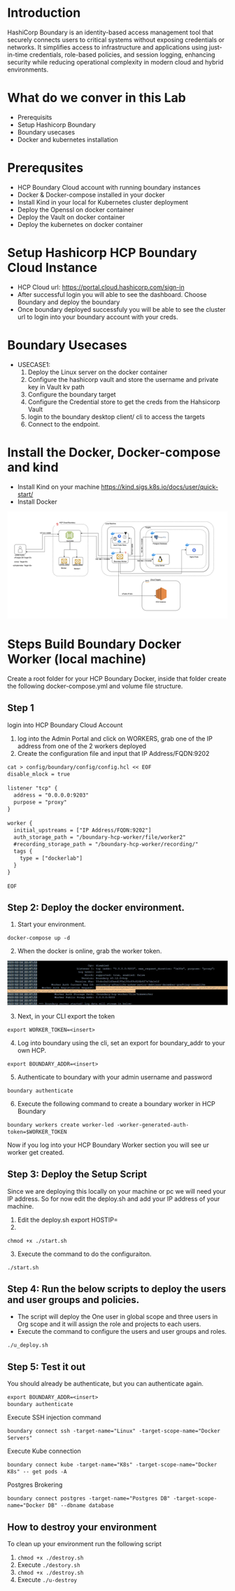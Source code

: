# Introduction
HashiCorp Boundary is an identity-based access management tool that securely connects users to critical systems without exposing credentials or networks. It simplifies access to infrastructure and applications using just-in-time credentials, role-based policies, and session logging, enhancing security while reducing operational complexity in modern cloud and hybrid environments.

# What do we conver in this Lab
* Prerequisits
* Setup Hashicorp Boundary
* Boundary usecases
* Docker and kubernetes installation 

# Prerequsites
* HCP Boundary Cloud account with running boundary instances
* Docker & Docker-compose installed in your docker
* Install Kind in your local for Kubernetes cluster deployment
* Deploy the Openssl on docker container
* Deploy the Vault on docker container
* Deploy the kubernetes on docker container

# Setup Hashicorp HCP Boundary Cloud Instance
* HCP Cloud url: https://portal.cloud.hashicorp.com/sign-in
* After successful login you will able to see the dashboard. Choose Boundary and deploy the boundary
* Once boundary deployed successfuly you will be able to see the cluster url to login into your boundary account with your creds.

# Boundary Usecases
* USECASE1:
  1. Deploy the Linux server on the docker container
  2. Configure the hashicorp vault and store the username and private key in Vault kv path
  3. Configure the boundary target
  4. Configure the Credential store to get the creds from the Hahsicorp Vault
  5. login to the boundary desktop client/ cli to access the targets
  6. Connect to the endpoint.

# Install the Docker, Docker-compose and kind
* Install Kind on your machine https://kind.sigs.k8s.io/docs/user/quick-start/
* Install Docker 


![title](./images/lab_architecture.png)

# Steps Build Boundary Docker Worker (local machine)
Create a root folder for your HCP Boundary Docker, inside that folder create the following docker-compose.yml and volume file structure.

## Step 1
login into HCP Boundary Cloud Account

1. log into the Admin Portal and click on WORKERS, grab one of the IP address from one of the 2 workers deployed
2. Create the configuration file and input that IP Address/FQDN:9202 

```
cat > config/boundary/config/config.hcl << EOF
disable_mlock = true

listener "tcp" {
  address = "0.0.0.0:9203"
  purpose = "proxy"
}

worker {
  initial_upstreams = ["IP Address/FQDN:9202"]
  auth_storage_path = "/boundary-hcp-worker/file/worker2"
  #recording_storage_path = "/boundary-hcp-worker/recording/"
  tags {
    type = ["dockerlab"]
  }
}

EOF
```

## Step 2: Deploy the docker environment. 

1. Start your environment.
 
```
docker-compose up -d
```

2. When the docker is online, grab the worker token.

![title](./images/hcp_worker.png)

3. Next, in your CLI export the token

```
export WORKER_TOKEN=<insert>
```

4. Log into boundary using the cli, set an export for boundary_addr to your own HCP.

```
export BOUNDARY_ADDR=<insert>
```

5. Authenticate to boundary with your admin username and password

```
boundary authenticate 
```

6. Execute the following command to create a boundary worker in HCP Boundary

```
boundary workers create worker-led -worker-generated-auth-token=$WORKER_TOKEN
```

Now if you log into your HCP Boundary Worker section you will see ur worker get created.


## Step 3: Deploy the Setup Script
Since we are deploying this locally on your machine or pc we will need your IP address. So for now edit the deploy.sh and add your IP address of your machine. 

1. Edit the deploy.sh export HOSTIP=<insert your pc ip>
2. 

``` 
chmod +x ./start.sh 
```
3. Execute the command to do the configuraiton.

```
./start.sh
```

## Step 4: Run the below scripts to deploy the users and user groups and policies.
* The script will deploy the One user in global scope and three users in Org scope and it will assign the role and projects to each users.
* Execute the command to configure the users and user groups and roles.

```
./u_deploy.sh
```

## Step 5: Test it out
You should already be authenticate, but you can authenticate again.  
```
export BOUNDARY_ADDR=<insert>
boundary authenticate 
```

Execute SSH injection command

```
boundary connect ssh -target-name="Linux" -target-scope-name="Docker Servers"
```


Execute Kube connection 

```
boundary connect kube -target-name="K8s" -target-scope-name="Docker K8s" -- get pods -A
```


Postgres Brokering 

```
boundary connect postgres -target-name="Postgres DB" -target-scope-name="Docker DB" --dbname database
```

## How to destroy your environment
To clean up your environment run the following script
1. ``` chmod +x ./destroy.sh ```
2. Execute ``` ./destory.sh  ```
3. ``` chmod +x ./destroy.sh ```
4. Execute ``` ./u-destroy ```

